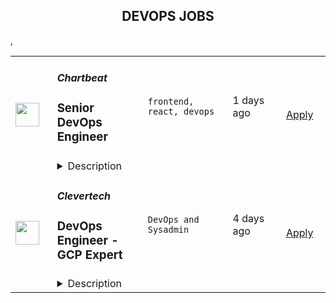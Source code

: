 <div align="center"><h2>DEVOPS JOBS</h2></div><table><tr>
                <td width="100" height="100" rowspan="2">
                    <img src="https://remoteOK.com/assets/logo-square.png" width="38px" height="auto">
                </td>
                <td width="300">
                    <h5>Chartbeat</h5>
                    <h3>
					Senior DevOps Engineer				</h3>
                </td>
                <td width="300">
                    <code>frontend, react, devops</code>
                </td>
                <td width="200">
                <text>1 days ago</text>
                </td>
                <td width="100" rowspan="2">
                <a href="https://remoteOK.com/jobs/112309" align="right" target="_blank">Apply</a>
                </td>
            </tr>
            <tr>
                <td colspan="3">
                <details><summary>Description</summary>
                About UsChartbeatâs (www.chartbeat.com) mission is to help content creators around the world better connect with their audiences. Leading media brands â including The New York Times, ESPN, the Washington Post, the BBC, and CNN â trust our suite of analytics and optimization tools to understand digital audience behavior and strengthen their content strategies. With a customer list of many of the worldâs largest websites, our systems are built to handle over 300,000 requests per second and deliver data back in real-time. You'll be joining a group of focused, hard-working, people who are passionate about doing work that's challenging and funâand who strive to maintain a healthy work/life balance.The TeamWe use an exciting array of technologies. Most of our backend code is written in Python, with a few systems in Clojure and C++. We use a variety of database technologies, including PostgreSQL, HBase, MongoDB, Redshift, and Redis. Everything is connected by message buses powered by Apache Kafka and RabbitMQ. Our frontend applications use React, React Native, Angular and rely on the Django framework for authentication. We are seeking a curious DevOps engineer to join us on this adventure by helping build and maintain the infrastructure for all core services that power our products and dashboards that newsrooms use to learn about and grow their audiences. As a member of a small team operating hundreds of machines on EC2, youâll have a material impact on our business and the ability to architect our future approaches to managing our infrastructure.Diversity, Equity, and Inclusion StatementAt Chartbeat, we strive to create and continually grow as a company where all employees are able to be their authentic selves. We are committed to recruiting, hiring, and retaining employees from different backgrounds, viewpoints, and experiences. Our strength is our diversity and we are dedicated to continuously reflect upon, and evolve our efforts to maintain a diverse, equitable and inclusive ecosystem.Equal Opportunity Employment StatementChartbeat is an Equal Opportunity Employer and does not discriminate on the basis of race, color, gender, sexual orientation, gender identity or expression, religion, disability, national origin, protected veteran status, age, or any other status protected by applicable national, federal, state, or local law.
                </details>
                </td>
            </tr>,<tr>
                <td width="100" height="100" rowspan="2">
                    <img src="https://wwr-pro.s3.amazonaws.com/logos/0074/7619/logo.gif" width="38px" height="auto">
                </td>
                <td width="300">
                    <h5>Clevertech</h5>
                    <h3> DevOps Engineer - GCP Expert</h3>
                </td>
                <td width="300">
                    <code>DevOps and Sysadmin</code>
                </td>
                <td width="200">
                <text>4 days ago</text>
                </td>
                <td width="100" rowspan="2">
                <a href="https://weworkremotely.com/remote-jobs/clevertech-devops-engineer-gcp-expert" align="right" target="_blank">Apply</a>
                </td>
            </tr>
            <tr>
                <td colspan="3">
                <details><summary>Description</summary>
                <img src="https://we-work-remotely.imgix.net/logos/0074/7619/logo.gif?ixlib=rails-4.0.0&w=50&h=50&dpr=2&fit=fill&auto=compress" />

<p>
  <strong>Headquarters:</strong> New York, NY
    <br /><strong>URL:</strong> <a href="https://clevertech.biz">https://clevertech.biz</a>
</p>

<div>
<br>Experience Remote done Right. Over 20 years of remote experience, all 500+ staff are 100% remote and we still grow vibrant relationships, provide exceptional opportunities for career growth while working with stellar clients on ambitious projects<br><br>
</div><div><strong>What we're working on:</strong></div><div>
<br>Enterprise companies turn to us to help them launch innovative digital products that interact with hundreds of millions of customers, transactions and data points. The problems we solve every day are real and require creativity, grit and determination. We are building a culture that challenges norms while fostering experimentation and personal growth. In order to grasp the scale of problems we face, ideally, you have some exposure to Logistics, FinTech, Transportation, Insurance, Media or other complex multifactor industries<br><br>
</div><div><strong><br>Requirements</strong></div><ul>
<li>7+ years of professional experience (A technical assessment will be required)</li>
<li>Senior-level experience with GCP</li>
<li>Previous experience in cost reductions required</li>
<li>Strong background in Linux and Mongo Atlas administration</li>
<li>Experience deploying Kubernetes in a production environment</li>
<li>Experience with CI/CD in Jenkins or CircleCi</li>
<li>Infrastructure as code (we use Terraform)</li>
<li>English fluency, verbal and written</li>
</ul><div>
<br><strong>Straight from the Devs</strong>
</div><div>
<br>Watch short snippets of actual developers (Real, not scripted) share why they joined <a href="https://cleverte.ch/3"><strong>YouTube Playlist<br></strong></a><br>
</div><div>
<br><strong>Why Clevertech is an amazing place to work at</strong>
</div><div>
<br>At Clevertech, you can expect that you will:<br><br>
</div><ul>
<li>Be 100% dedicated to one project at a time so that you can hone your skills, innovate and grow</li>
<li>Be a part of a team of talented and friendly senior-level developers</li>
<li>Work on projects that allow you to use cutting-edge tech. We believe in constantly evolving your mastery</li>
</ul><div>
<br>The result? We produce meaningful work and we are truly proud and excited to be creating waves in an industry under transformation.<br><br>
</div>

<p><strong>To apply:</strong> <a href="https://weworkremotely.com/remote-jobs/clevertech-devops-engineer-gcp-expert">https://weworkremotely.com/remote-jobs/clevertech-devops-engineer-gcp-expert</a></p>

                </details>
                </td>
            </tr>,<tr>
                <td width="100" height="100" rowspan="2">
                    <img src="https://weworkremotely.com/assets/IsotypeV2-1ebe3dd57673f3e8d02b7490bc0faaef55d6a95d3a4aaf17298bd3ed503ae7fe.svg" width="38px" height="auto">
                </td>
                <td width="300">
                    <h5>Chainlink Labs</h5>
                    <h3> DevOps Engineer</h3>
                </td>
                <td width="300">
                    <code>DevOps and Sysadmin</code>
                </td>
                <td width="200">
                <text>93 days ago</text>
                </td>
                <td width="100" rowspan="2">
                <a href="https://weworkremotely.com/remote-jobs/chainlink-labs-devops-engineer-1" align="right" target="_blank">Apply</a>
                </td>
            </tr>
            <tr>
                <td colspan="3">
                <details><summary>Description</summary>
                

<p>
  <strong>Headquarters:</strong> United States
    <br /><strong>URL:</strong> <a href="http://chain.link">http://chain.link</a>
</p>

<div><strong>All roles with Chainlink Labs are globally remote based. We encourage you to apply regardless of your location.</strong></div><div>
<br>The infrastructure team enables Chainlink development and maintains services that support the health of the most widely-adopted oracle network in the world. As a DevOps Engineer, you will help us maintain the Chainlink infrastructure, ensure reliable work of internal and customer-facing services, and empower the entire engineering organization to do their best work.</div><div><br></div><div>This job would be perfect for someone who has a strong operations background and would eventually like to grow into an SRE role. The infrastructure team is expanding, and you would have plenty of opportunities to build up your skillset in different areas.</div><div><br></div><div>We are distributed across time zones and continents, and we embrace remote work. In the Infrastructure team, we follow the infrastructure-as-code approach and practice GitOps. Our on-call rotation uses the follow-the-sun pattern: you will be on call some of the time, but there should not be any overnight shifts.</div><div><br></div><div>We all have different backgrounds and are determined to help you succeed no matter where you are or who you are. If you think you would do a great job at Chainlink, we are looking forward to speaking with you, even if you don't match 100% of the job requirements: those describe people we've usually had a great time working with, but they're not a tick-box exercise.<br><br>
</div><div><strong>Your Impact</strong></div><ul>
<li>Maintain full nodes for various blockchains Chainlink supports and find ways to deploy and manage them more efficiently. </li>
<li> Deploy new Chainlink nodes and ensure their reliability. </li>
<li>Understand blockchain-specific monitoring in great depth and help the team cut down on noise by fine-tuning alerts. </li>
<li>Pair with engineers from across the company to help with troubleshooting, deploy new services, and figure out how to increase developer velocity and eliminate pain points.</li>
</ul><div><br></div><div><strong>Requirements</strong></div><ul>
<li>3+ years of relevant professional experience. You probably have an operations background, have worked in a DevOps team before, and are familiar with most tools from our stack (below). </li>
<li>Experience with CI/CD. You know how to deploy your services reliably and have used tools like GitHub Actions, CircleCI, TravisCI, or Jenkins to achieve that.</li>
<li>Experience with scripting and configuration management. You can write scripts to automate routine tasks and have familiarity with tools like Ansible and Packer. </li>
<li>Experience with monitoring and logging. You know how to export metrics to Prometheus, have built a Grafana dashboard or two, and have experience with a centralized logging solution like the Elastic Stack, Splunk or LogDNA.</li>
<li>Experience with distributed systems and container orchestration. You have maintained or even built Kubernetes clusters before and feel comfortable deploying completely new services on them.</li>
<li>Strong communication skills. You can give and receive constructive feedback, and you do not shy away from planning meetings and code reviews.</li>
</ul><div><br></div><div><strong>Desired Qualifications</strong></div><ul>
<li>Excitement for blockchain, Web 3.0, and similar decentralized technologies. </li>
<li>Experience running blockchain full nodes would give you a considerable advantage in this role. </li>
<li>Experience with Chainlink as a developer or a node operator is a similarly big plus. </li>
<li>Experience with GitHub Actions and self-hosted runners in particular.</li>
<li>Experience working remotely in a distributed team.</li>
<li>A strong desire to grow and challenge yourself. While this role is mainly focused on maintenance, we would expect you to constantly find ways to improve and automate services under your purview.</li>
<li>We are giving slight preference to candidates who live in the UTC to UTC+8 range due to our on-call schedule for this particular opening.</li>
</ul><div><br></div><div><strong>Our Stack</strong></div><div>Some of the tools and services we use daily or almost daily are:</div><div><br></div><div>AWS; Terraform/Terragrunt; Kubernetes, Calico and ArgoCD; Prometheus and Grafana; GitHub Actions; Packer</div><div><br></div><div>We expect you to be comfortable with most of those tools and proficient in at least a couple of them.<br><br><strong>About Us<br></strong>Chainlink is the industry standard oracle network for connecting smart contracts to the real world. With Chainlink, developers can build hybrid smart contracts that combine on-chain code with an extensive collection of secure off-chain services powered by Decentralized Oracle Networks. Managed by a global, decentralized community of hundreds of thousands of people, Chainlink is introducing a fairer model for contracts. Its network currently secures billions of dollars in value for smart contracts across the decentralized finance (DeFi), insurance, and gaming ecosystems, among others. The full vision of the Chainlink Network can be found in the <a href="https://research.chain.link/whitepaper-v2.pdf">Chainlink 2.0 whitepaper</a>. Chainlink is trusted by hundreds of organizations—from global enterprises to projects at the forefront of the blockchain economy—to deliver definitive truth via secure, reliable data.  </div><div><br></div><div>This role is location agnostic anywhere in the world, but we ask that you overlap some working hours with Eastern Standard Time (EST).</div><div><br></div><div>We are a fully distributed team and have the tools and benefits to support you in your remote work environment.</div><div><br></div><div><em>Chainlink Labs is an Equal Opportunity Employer.</em></div><div><br></div><div>#LI-Remote</div><div><br></div><div>---</div>

<p><strong>To apply:</strong> <a href="https://weworkremotely.com/remote-jobs/chainlink-labs-devops-engineer-1">https://weworkremotely.com/remote-jobs/chainlink-labs-devops-engineer-1</a></p>

                </details>
                </td>
            </tr>,<tr>
                <td width="100" height="100" rowspan="2">
                    <img src="https://remotive.com/job/1344659/logo" width="38px" height="auto">
                </td>
                <td width="300">
                    <h5>Toptal</h5>
                    <h3>Senior DevOps Engineer</h3>
                </td>
                <td width="300">
                    <code>AWS,developer,devops,growth</code>
                </td>
                <td width="200">
                <text>4 days ago</text>
                </td>
                <td width="100" rowspan="2">
                <a href="https://remotive.com/remote-jobs/devops/senior-devops-engineer-1344659" align="right" target="_blank">Apply</a>
                </td>
            </tr>
            <tr>
                <td colspan="3">
                <details><summary>Description</summary>
                <p class="h2" dir="ltr" style="margin-top: 18pt; margin-bottom: 4pt; line-height: 1.38;"><em style="color: rgb(0, 0, 0);   font-weight: 600; letter-spacing: 0.75px;">Design your full-time freelance career as a top freelance developer with Toptal.</em><br></p><p dir="ltr" style="margin-top: 12pt; margin-bottom: 12pt; line-height: 1.38;"><span style="font-variant-numeric: normal; font-variant-east-asian: normal; vertical-align: baseline; white-space: pre-wrap; color: rgb(0, 0, 0);">Freelance work is defining developer careers in exciting new ways. If you’re passionate about finding rapid career growth potential working with leading Fortune 500 brands and innovative Silicon Valley startups, Toptal could be a great fit for your next career shift. </span></p><p dir="ltr" style="margin-top: 12pt; margin-bottom: 12pt; line-height: 1.38;"><span style="font-variant-numeric: normal; font-variant-east-asian: normal; vertical-align: baseline; white-space: pre-wrap; color: rgb(0, 0, 0);">Toptal is an exclusive talent network made up of the world’s top 3% of developers, connecting the best and brightest freelancers with top organizations. Unlike a 9-to-5 job, you’ll choose your own schedule and work from anywhere. </span><span style="font-variant-numeric: normal; font-variant-east-asian: normal; vertical-align: baseline; white-space: pre-wrap; font-weight: 700; color: rgb(0, 0, 0);">Jobs come to you, so you won’t bid for projects against other developers in a race to the bottom.</span><span style="font-variant-numeric: normal; font-variant-east-asian: normal; vertical-align: baseline; white-space: pre-wrap; color: rgb(0, 0, 0);"> Plus, Toptal takes care of all the overhead, empowering you to focus on successful engagements while getting paid on time, at the rate you decide, every time. Our sophisticated screening process makes sure you are provided with top clients without additional overhead, as well as assistance in maximizing the potential of your full-time freelance career. Joining the Toptal network also gives you access to technical training programs, mentors, and coaching programs, so you can connect with a global community of experts like you to share peer-to-peer knowledge and expand your network globally. </span></p><p dir="ltr" style="margin-top: 12pt; margin-bottom: 12pt; line-height: 1.38;"><span style="font-variant-numeric: normal; font-variant-east-asian: normal; vertical-align: baseline; white-space: pre-wrap; color: rgb(0, 0, 0);">As a freelance developer, you can become a part of an ever-expanding community of experts in over 120 countries, working remotely on projects that meet your career ambitions. </span></p><p dir="ltr" style="margin-top: 12pt; margin-bottom: 12pt; line-height: 1.38;"><span style="font-variant-numeric: normal; font-variant-east-asian: normal; vertical-align: baseline; white-space: pre-wrap; color: rgb(0, 0, 0);">That’s why the world’s top 3% of developers choose Toptal. DevOps Engineers in our network share:</span></p><ul style="padding-inline-start: 48px;"><li dir="ltr" style="list-style-type: disc; font-variant-numeric: normal; font-variant-east-asian: normal; vertical-align: baseline; background-color: transparent; white-space: pre; color: rgb(0, 0, 0);"><p dir="ltr" style="margin-top: 0pt; margin-bottom: 0pt; line-height: 1.38;"><span style="font-variant-numeric: normal; font-variant-east-asian: normal; vertical-align: baseline; white-space: pre-wrap;">English language proficiency</span></p></li><li dir="ltr" style="list-style-type: disc; font-variant-numeric: normal; font-variant-east-asian: normal; vertical-align: baseline; background-color: transparent; white-space: pre; color: rgb(0, 0, 0);"><p dir="ltr" style="margin-top: 0pt; margin-bottom: 0pt; line-height: 1.38;"><span style="font-variant-numeric: normal; font-variant-east-asian: normal; vertical-align: baseline; white-space: pre-wrap; font-weight: 700;">3+ years</span><span style="font-variant-numeric: normal; font-variant-east-asian: normal; vertical-align: baseline; white-space: pre-wrap;"> of professional experience in software development</span></p></li><li dir="ltr" style="list-style-type: disc; font-variant-numeric: normal; font-variant-east-asian: normal; vertical-align: baseline; background-color: transparent; white-space: pre; color: rgb(0, 0, 0);"><p dir="ltr" style="margin-top: 0pt; margin-bottom: 0pt; line-height: 1.38;"><span style="font-variant-numeric: normal; font-variant-east-asian: normal; vertical-align: baseline; white-space: pre-wrap;">Solid experience with </span><span style="font-variant-numeric: normal; font-variant-east-asian: normal; vertical-align: baseline; white-space: pre-wrap; font-weight: 700;">AWS</span><span style="font-variant-numeric: normal; font-variant-east-asian: normal; vertical-align: baseline; white-space: pre-wrap;"> is a strong advantage</span></p></li><li dir="ltr" style="list-style-type: disc; font-variant-numeric: normal; font-variant-east-asian: normal; vertical-align: baseline; background-color: transparent; white-space: pre; color: rgb(0, 0, 0);"><p dir="ltr" style="margin-top: 0pt; margin-bottom: 0pt; line-height: 1.38;"><span style="font-variant-numeric: normal; font-variant-east-asian: normal; vertical-align: baseline; white-space: pre-wrap;">Project management skills</span></p></li><li dir="ltr" style="list-style-type: disc; font-variant-numeric: normal; font-variant-east-asian: normal; vertical-align: baseline; background-color: transparent; white-space: pre; color: rgb(0, 0, 0);"><p dir="ltr" style="margin-top: 0pt; margin-bottom: 0pt; line-height: 1.38;"><span style="font-variant-numeric: normal; font-variant-east-asian: normal; vertical-align: baseline; white-space: pre-wrap;">A keen attention to detail</span></p></li><li dir="ltr" style="list-style-type: disc; font-variant-numeric: normal; font-variant-east-asian: normal; vertical-align: baseline; background-color: transparent; white-space: pre; color: rgb(0, 0, 0);"><p dir="ltr" style="margin-top: 0pt; margin-bottom: 0pt; line-height: 1.38;"><span style="font-variant-numeric: normal; font-variant-east-asian: normal; vertical-align: baseline; white-space: pre-wrap;">Experience with system architecture or leading a software team is a strong advantage</span></p></li><li dir="ltr" style="list-style-type: disc; font-variant-numeric: normal; font-variant-east-asian: normal; vertical-align: baseline; background-color: transparent; white-space: pre; color: rgb(0, 0, 0);"><p dir="ltr" style="margin-top: 0pt; margin-bottom: 42pt; line-height: 1.38;"><span style="font-variant-numeric: normal; font-variant-east-asian: normal; vertical-align: baseline; white-space: pre-wrap; font-weight: 700;">Full-time availability</span><span style="font-variant-numeric: normal; font-variant-east-asian: normal; vertical-align: baseline; white-space: pre-wrap;"> is a strong advantage</span></p></li></ul><p dir="ltr" style="margin-top: 12pt; margin-bottom: 12pt; line-height: 1.38;"><span style="font-variant-numeric: normal; font-variant-east-asian: normal; vertical-align: baseline; white-space: pre-wrap; color: rgb(0, 0, 0);">Curious to know how much you could make? Check out our DevOps engineer rate calculator:</span><a href="https://topt.al/rRcmJn" rel="nofollow" style="text-decoration: none;"><span style="font-variant-numeric: normal; font-variant-east-asian: normal; vertical-align: baseline; white-space: pre-wrap; color: rgb(0, 0, 0);"> </span></a><a href="https://topt.al/rqcbMg" rel="nofollow">https://topt.al/rqcbMg</a></p><p dir="ltr" style="margin-top: 12pt; margin-bottom: 12pt; line-height: 1.38;"><span style="font-variant-numeric: normal; font-variant-east-asian: normal; vertical-align: baseline; white-space: pre-wrap; color: rgb(0, 0, 0);">If you’re interested in pursuing an engaging career working on full-time freelance jobs for exclusive clients, take the next step by clicking apply and filling out the short form:</span><a href="https://topt.al/VwcMQG" rel="nofollow" style="text-decoration: none;"><span style="font-variant-numeric: normal; font-variant-east-asian: normal; vertical-align: baseline; white-space: pre-wrap; color: rgb(0, 0, 0);"> </span></a><span style="font-variant-numeric: normal; font-variant-east-asian: normal; text-decoration-skip-ink: none; vertical-align: baseline; white-space: pre-wrap; color: rgb(17, 85, 204);"><a href="https://topt.al/Qkcv4y" rel="nofollow"><span style="font-weight: 600; color: rgb(0, 0, 0); letter-spacing: 0.75px;">https://topt.al/Qkcv4y</span></a></span></p>
<img src="https://remotive.com/job/track/1344659/blank.gif?source=public_api" alt=""/>
                </details>
                </td>
            </tr></table>